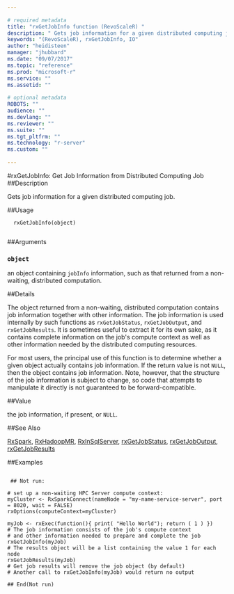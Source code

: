 ```yaml
--- 
 
# required metadata 
title: "rxGetJobInfo function (RevoScaleR) " 
description: " Gets job information for a given distributed computing job. " 
keywords: "(RevoScaleR), rxGetJobInfo, IO" 
author: "heidisteen" 
manager: "jhubbard" 
ms.date: "09/07/2017" 
ms.topic: "reference" 
ms.prod: "microsoft-r" 
ms.service: "" 
ms.assetid: "" 
 
# optional metadata 
ROBOTS: "" 
audience: "" 
ms.devlang: "" 
ms.reviewer: "" 
ms.suite: "" 
ms.tgt_pltfrm: "" 
ms.technology: "r-server" 
ms.custom: "" 
 
--- 
```

 
 
 #rxGetJobInfo:  Get Job Information from Distributed Computing Job  
 ##Description
 
Gets job information for a given distributed computing job.
 
 
 
 ##Usage

```   
  rxGetJobInfo(object)
 
```
 
 
 ##Arguments

   
  
 ### `object`
 an object containing `jobInfo` information, such as that returned from a non-waiting, distributed computation. 
  
 
 
 
 ##Details
 
The object returned from a non-waiting, distributed computation contains job information together with other 
information.  The job information is used internally by such functions as `rxGetJobStatus`,
`rxGetJobOutput`, and `rxGetJobResults`. It is sometimes useful to extract it for its own sake, as
it contains complete information on the job's compute context as well as other information needed by the
distributed computing resources.

For most users, the principal use of this function is to determine whether a given object actually contains job 
information. If the return value is not `NULL`, then the object contains job information. Note, however,
that the structure of the job information is subject to change, so code that attempts to manipulate it directly
is not guaranteed to be forward-compatible.
 
 
 ##Value
 
the job information, if present, or `NULL`.
 

 


 
 
 ##See Also
 
[RxSpark](RxSpark.md),
[RxHadoopMR](RxHadoopMR.md),
[RxInSqlServer](RxInSqlServer.md),
[rxGetJobStatus](rxGetJobResults.md), 
[rxGetJobOutput](rxGetJobOutput.md), 
[rxGetJobResults](rxGetJobResults.md)
   
 ##Examples

 ```
   
  ## Not run:
 
# set up a non-waiting HPC Server compute context: 
myCluster <- RxSparkConnect(nameNode = "my-name-service-server", port = 8020, wait = FALSE) 
rxOptions(computeContext=myCluster) 

myJob <- rxExec(function(){ print( "Hello World"); return ( 1 ) })
# The job information consists of the job's compute context
# and other information needed to prepare and complete the job
rxGetJobInfo(myJob)
# The results object will be a list containing the value 1 for each node
rxGetJobResults(myJob)
# Get job results will remove the job object (by default)
# Another call to rxGetJobInfo(myJob) would return no output

 ## End(Not run) 
  
 
```
 
 
